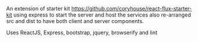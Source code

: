 An extension of starter kit https://github.com/coryhouse/react-flux-starter-kit
using express to start the server and host the services also re-arranged src and dist to have both client and server components.

Uses ReactJS, Express, bootstrap, jquery, browserify and lint